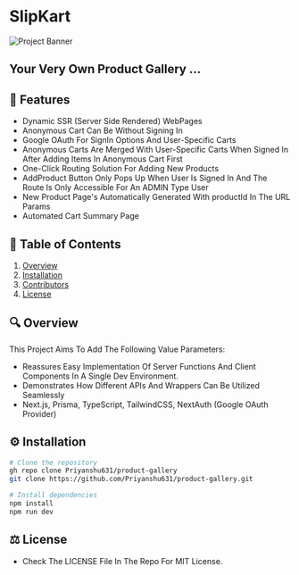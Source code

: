 # SlipKart

![Project Banner](https://github.com/user-attachments/assets/cc3de188-9a51-4d21-8de0-4c76308af30f)

## Your Very Own Product Gallery ...

## 🚀 Features
- Dynamic SSR (Server Side Rendered) WebPages
- Anonymous Cart Can Be Without Signing In 
- Google OAuth For SignIn Options And User-Specific Carts
- Anonymous Carts Are Merged With User-Specific Carts When Signed In After Adding Items In Anonymous Cart First
- One-Click Routing Solution For Adding New Products
- AddProduct Button Only Pops Up When User Is Signed In And The Route Is Only Accessible For An ADMIN Type User
- New Product Page's Automatically Generated With productId In The URL Params
- Automated Cart Summary Page

## 📖 Table of Contents
1. [Overview](#overview)
2. [Installation](#installation)
4. [Contributors](#contributing)
5. [License](#license)

## 🔍 Overview
This Project Aims To Add The Following Value Parameters:
- Reassures Easy Implementation Of Server Functions And Client Components In A Single Dev Environment.
- Demonstrates How Different APIs And Wrappers Can Be Utilized Seamlessly
- Next.js, Prisma, TypeScript, TailwindCSS, NextAuth (Google OAuth Provider)

## ⚙️ Installation
```bash
# Clone the repository
gh repo clone Priyanshu631/product-gallery
git clone https://github.com/Priyanshu631/product-gallery.git

# Install dependencies
npm install
npm run dev
```
## ⚖️ License
- Check The LICENSE File In The Repo For MIT License.
